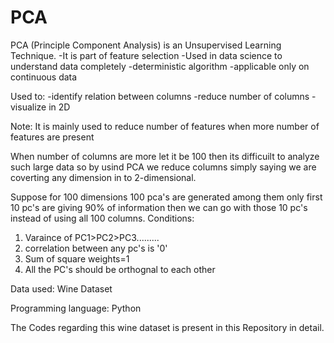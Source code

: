 # PCA
PCA (Principle Component Analysis) is an Unsupervised Learning Technique. -It is part of feature selection -Used in data science to understand data completely -deterministic algorithm -applicable only on continuous data

Used to: -identify relation between columns -reduce number of columns -visualize in 2D

Note: It is mainly used to reduce number of features when more number of features are present

When number of columns are more let it be 100 then its difficuilt to analyze such large data so by usind PCA we reduce columns simply saying we are coverting any dimension in to 2-dimensional.

Suppose for 100 dimensions 100 pca's are generated among them only first 10 pc's are giving 90% of information then we can go with those 10 pc's instead of using all 100 columns.
Conditions:

  1. Varaince of PC1>PC2>PC3.........
  2. correlation between any pc's is '0'
  3. Sum of square weights=1
  4. All the PC's should be orthognal to each other
  
Data used: Wine Dataset

Programming language: Python

The Codes regarding this wine dataset is present in this Repository in detail.

